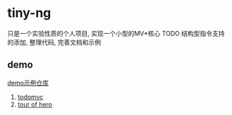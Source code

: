 # tiny-ng
只是一个实验性质的个人项目, 实现一个小型的MV*核心
TODO 结构型指令支持的添加, 整理代码, 完善文档和示例

## demo
[demo示例仓库](https://github.com/Mr-haili/tiny-ng-demo/tree/gh-pages)

1. [todomvc](https://mr-haili.github.io/tiny-ng-demo/examples/todomvc/todomvc.html)
2. [tour of hero](https://mr-haili.github.io/tiny-ng-demo/examples/tour-of-heroes/tour-of-heroes.html)
